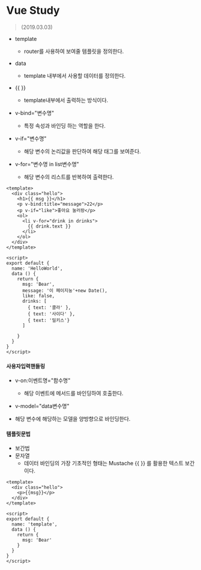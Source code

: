 # Vue Study 
> (2019.03.03)
- template
    - router를 사용하여 보여줄 템플릿을 정의한다. 

- data
    - template 내부에서 사용할 데이터를 정의한다.

- {{ }}
    - template내부에서 출력하는 방식이다.

- v-bind="변수명"
    - 특정 속성과 바인딩 하는 역할을 한다.

- v-if="변수명"
    - 해당 변수의 논리값을 판단하여 해당 태그를 보여준다.

- v-for="변수명 in list변수명"
    - 해당 변수의 리스트를 반복하여 출력한다.

```
<template>
  <div class="hello">
    <h1>{{ msg }}</h1>
    <p v-bind:title="message">22</p>
    <p v-if="like">좋아요 눌러랑</p>
    <ol>
      <li v-for="drink in drinks">
        {{ drink.text }}
      </li>
    </ol>
  </div>
</template>

<script>
export default {
  name: 'HelloWorld',
  data () {
    return {
      msg: 'Bear',
      message: '이 페이지눙'+new Date(),
      like: false,
      drinks: [
        { text: '콜라' },
        { text: '사이다' },
        { text: '밀키스'}
      ]
      
    }
  }
}
</script> 
```
#### 사용자입력핸들링
- v-on:이벤트명="함수명"
  - 해당 이벤트에 메서드를 바인딩하여 호출한다.

- v-model="data변수명"
 - 해당 변수에 해당하는 모델을 양방향으로 바인딩한다.

 #### 템플릿문법
 - 보간법
  - 문자열
    - 데이터 바인딩의 가장 기초적인 형태는 Mustache {{ }} 를 활용한 텍스트 보간이다.

```
<template>
  <div class="hello">
    <p>{{msg}}</p>
  </div>
</template>

<script>
export default {
  name: 'template',
  data () {
    return {
      msg: 'Bear'
    }
  }
}
</script>
```
